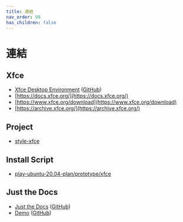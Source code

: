 ```yaml
---
title: 連結
nav_order: 99
has_children: false
---
```


# 連結


## Xfce

* [Xfce Desktop Environment](https://www.xfce.org/) ([GitHub](https://github.com/xfce-mirror))
* [https://docs.xfce.org/](https://docs.xfce.org/)
* [https://www.xfce.org/download](https://www.xfce.org/download)
* [https://archive.xfce.org/](https://archive.xfce.org/)


## Project


* [style-xfce](https://github.com/samwhelp/play-ubuntu-20.04-plan/tree/master/project/style-xfce)


## Install Script

* [play-ubuntu-20.04-plan/prototype/xfce](https://github.com/samwhelp/play-ubuntu-20.04-plan/tree/master/prototype/xfce)


## Just the Docs

* [Just the Docs](https://pmarsceill.github.io/just-the-docs/) ([GitHub](https://github.com/pmarsceill/just-the-docs))
* [Demo](https://pmarsceill.github.io/jtd-remote/) ([GitHub](https://github.com/pmarsceill/jtd-remote))
